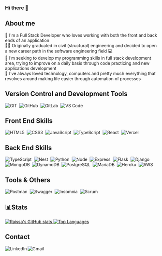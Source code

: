 ### Hi there 👋

<h2>About me</h2>
  📝 I'm a Full Stack Developer who loves working with both the front and back ends of an application<br/>
  👩‍🎓 Originally graduated in civil (structural) engineering and decided to open a new career path in the software engineering field 💻<br/>
  🎯 I’m seeking to develop my programming skills in full stack development area, trying to improve on a daily basis through code practicing and new applications development<br/>
  💚 I've always loved technology, computers and pretty much everything that revolves around making life easier through automation of processes<br/>
  
<h2>Version Control and Development Tools</h2>
  <div style="display: inline_block">
    <img alt="GIT" src="https://img.shields.io/badge/Git-F05032?style=flat&logo=git&logoColor=white"/>&nbsp
    <img alt="GitHub" src="https://img.shields.io/badge/GitHub-100000?style=flat&logo=github&logoColor=white"/>&nbsp
    <img alt="GitLab" src="https://img.shields.io/badge/GitLab-330F63?style=flat&logo=gitlab&logoColor=white"/>&nbsp
    <img alt="VS Code" src="https://img.shields.io/badge/Visual_Studio_Code-0078D4?style=flat&logo=visual%20studio%20code&logoColor=white"/>&nbsp
  </div>

<h2>Front End Skills</h2>
  <div style="display: inline_block">
    <img alt="HTML5" src="https://img.shields.io/badge/HTML5-E34F26?style=flat&logo=html5&logoColor=white"/>&nbsp
    <img alt="CSS3" src="https://img.shields.io/badge/CSS3-1572B6?style=flat&logo=css3&logoColor=white"/>&nbsp
    <img alt="JavaScript" src="https://img.shields.io/badge/JavaScript-F7DF1E?style=flat&logo=javascript&logoColor=black"/>&nbsp
    <img alt="TypeScript" src="https://img.shields.io/badge/TypeScript-007ACC?style=flat&logo=typescript&logoColor=white"/>&nbsp
    <img alt="React" src="https://img.shields.io/badge/React-282c34?style=flat&logo=react&logoColor=61DAFB"/>&nbsp
    <img alt="Vercel" src="https://img.shields.io/badge/Vercel-000000?style=flat&logo=vercel&logoColor=white"/>&nbsp
  </div>

<h2>Back End Skills</h2>
<div style="display: inline_block">
    <img alt="TypeScript" src="https://img.shields.io/badge/TypeScript-007ACC?style=flat&logo=typescript&logoColor=white"/>&nbsp
    <img alt="Nest" src="https://img.shields.io/badge/nestjs-E0234E?style=flat&logo=nestjs&logoColor=white"/>&nbsp
    <img alt="Python" src="https://img.shields.io/badge/Python-4584b6?style=flat&logo=python&logoColor=ffde57"/>&nbsp
    <img alt="Node" src="https://img.shields.io/badge/Node.js-43853D?style=flat&logo=node.js&logoColor=white"/>&nbsp
    <img alt="Express" src="https://img.shields.io/badge/Express.js-%23404d59.svg?style=flat&logo=express&logoColor=%2361DAFB"/>&nbsp
    <img alt="Flask" src="https://img.shields.io/badge/Flask-white?style=flat&logo=flask&logoColor=black"/>&nbsp
    <img alt="Django" src="https://img.shields.io/badge/Django-0c4b33?style=flat&logo=django&logoColor=white"/>&nbsp
    <img alt="MongoDB" src="https://img.shields.io/badge/MongoDB-black?style=flat&logo=mongodb&logoColor=4db33d"/>&nbsp
    <img alt="DynamoDB" src="https://img.shields.io/badge/Amazon%20DynamoDB-4053D6?style=flat&logo=Amazon%20DynamoDB&logoColor=white"/>&nbsp
    <img alt="PostgreSQL" src="https://img.shields.io/badge/PostgreSQL-316192?style=flat&logo=postgresql&logoColor=white"/>&nbsp
    <img alt="MariaDB" src="https://img.shields.io/badge/MariaDB-003545?style=flat&logo=mariadb&logoColor=white"/>&nbsp
    <img alt="Heroku" src="https://img.shields.io/badge/Heroku-430098?style=flat&logo=heroku&logoColor=white"/>&nbsp
    <img alt="AWS" src="https://img.shields.io/badge/Amazon_AWS-FF9900?style=flat&logo=amazonaws&logoColor=white"/>&nbsp
  </div>
 
<h2>Tools & Others</h2>
<div style="display: inline_block">
    <img alt="Postman" src="https://img.shields.io/badge/Postman-FF6C37?style=flat&logo=postman&logoColor=white"/>&nbsp
    <img alt="Swagger" src="https://img.shields.io/badge/Swagger-85EA2D?style=flat&logo=Swagger&logoColor=white"/>&nbsp
    <img alt="Insomnia" src="https://img.shields.io/badge/Insomnia-black?style=flat&logo=insomnia&logoColor=5849BE"/>&nbsp
    <img alt="Scrum" src="https://img.shields.io/badge/Scrum-49beaa?style=flat&logo=s&logoColor=49beaa"/>&nbsp
</div>
    
  
## 📊Stats
[![Raissa's GitHub stats](https://github-readme-stats.vercel.app/api?username=raissalst&show_icons=true&theme=aura&count_private=true)
](https://github.com/raissalst/)
[![Top Languages](https://github-readme-stats.vercel.app/api/top-langs/?username=raissalst&layout=compact&theme=aura&langs_count=9)](https://github.com/raissalst/)

<h2>Contact</h2>
  <a href="https://www.linkedin.com/in/raissalstoledo/"><img align="left" alt="LinkedIn" src="https://img.shields.io/badge/LinkedIn-0077B5?style=flat&logo=linkedin&logoColor=white" /></a>
  <a href="mailto:raissalst@gmail.com"><img align="left" alt="Gmail" src="https://img.shields.io/badge/Gmail-D14836?style=flat&logo=gmail&logoColor=white" /></a>



